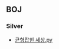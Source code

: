 ## BOJ

### Silver
* [균형잡힌 세상.py](https://github.com/Gyeongsu1997/Problem-Solving/tree/main/%EB%B0%B1%EC%A4%80/Silver/4949.%E2%80%85%EA%B7%A0%ED%98%95%EC%9E%A1%ED%9E%8C%E2%80%85%EC%84%B8%EC%83%81)
